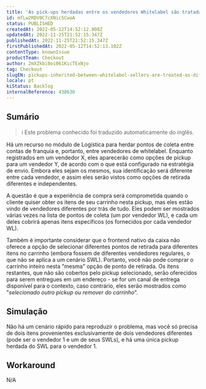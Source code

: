 ```yaml
---
title: 'As pick-ups herdadas entre os vendedores Whitelabel são tratadas como pick-ups diferentes/independentes no fluxo de compra'
id: mfLw2RDV0C7cXNic5CwoA
status: PUBLISHED
createdAt: 2022-05-12T14:52:12.808Z
updatedAt: 2022-11-25T21:52:15.347Z
publishedAt: 2022-11-25T21:52:15.347Z
firstPublishedAt: 2022-05-12T14:52:13.102Z
contentType: knownIssue
productTeam: Checkout
author: 2mXZkbi0oi061KicTExNjo
tag: Checkout
slugEN: pickups-inherited-between-whitelabel-sellers-are-treated-as-differentindependent-pickups-on-the-purchase-flow
locale: pt
kiStatus: Backlog
internalReference: 438630
---
```


## Sumário

>ℹ️ Este problema conhecido foi traduzido automaticamente do inglês.


Há um recurso no módulo de Logística para herdar pontos de coleta entre contas de franquia e, portanto, entre vendedores de whitelabel. Enquanto registrados em um vendedor X, eles aparecerão como opções de pickup para um vendedor Y, de acordo com o que está configurado na estratégia de envio. Embora eles sejam os mesmos, sua identificação será diferente entre cada vendedor, e assim eles serão vistos como opções de retirada diferentes e independentes.

A questão é que a experiência de compra será comprometida quando o cliente quiser obter os itens de seu carrinho nesta pickup, mas eles estão vindo de vendedores diferentes por trás de tudo. Eles podem ser mostrados várias vezes na lista de pontos de coleta (um por vendedor WL), e cada um deles cobrirá apenas itens específicos (os fornecidos por cada vendedor WL).

Também é importante considerar que o frontend nativo da caixa não oferece a opção de selecionar diferentes pontos de retirada para diferentes itens no carrinho (embora fossem de diferentes vendedores regulares, o que não se aplica a um cenário SWL). Portanto, você não pode comprar o carrinho inteiro nesta "mesma" opção de ponto de retirada. Os itens restantes, que não são cobertos pelo pickup selecionado, serão oferecidos para serem entregues em um endereço - se for um canal de entrega disponível para o contexto, caso contrário, eles serão mostrados como "_selecionado outro pickup ou remover do carrinho_".



## Simulação


Não há um cenário rápido para reproduzir o problema, mas você só precisa de dois itens provenientes exclusivamente de dois vendedores diferentes (pode ser o vendedor 1 e um de seus SWLs), e há uma única pickup herdada do SWL para o vendedor 1.



## Workaround


N/A

